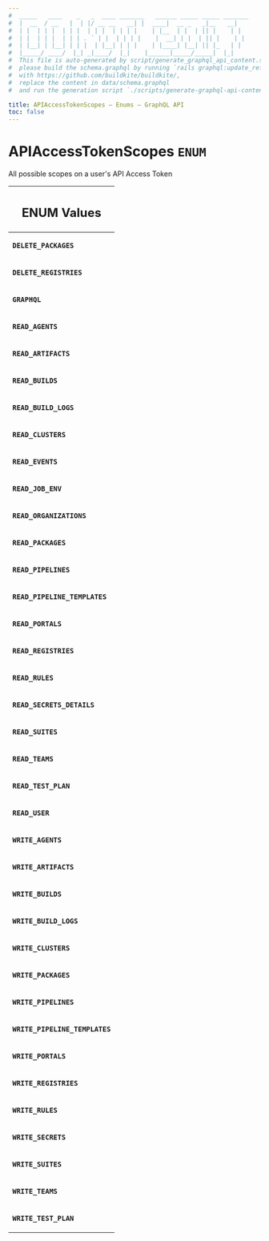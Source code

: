 ```yaml
---
#  _____   ____    _   _  ____ _______   ______ _____ _____ _______
#  |  __  / __   |  | |/ __ __   __| |  ____|  __ _   _|__   __|
#  | |  | | |  | | |  | | |  | | | |    | |__  | |  | || |    | |
#  | |  | | |  | | | . ` | |  | | | |    |  __| | |  | || |    | |
#  | |__| | |__| | | |  | |__| | | |    | |____| |__| || |_   | |
#  |_____/ ____/  |_| _|____/  |_|    |______|_____/_____|  |_|
#  This file is auto-generated by script/generate_graphql_api_content.sh,
#  please build the schema.graphql by running `rails graphql:update_reference_schema`
#  with https://github.com/buildkite/buildkite/,
#  replace the content in data/schema.graphql
#  and run the generation script `./scripts/generate-graphql-api-content.sh`.

title: APIAccessTokenScopes – Enums – GraphQL API
toc: false
---
```

<!-- vale off -->
<h1 class="has-pills">
  APIAccessTokenScopes
  <span data-algolia-exclude><span class="pill pill--enum pill--normal-case pill--large"><code>ENUM</code></span></span>
</h1>
<!-- vale on -->


All possible scopes on a user's API Access Token









<table class="responsive-table responsive-table--single-column-rows">
  <thead>
    <th>
      <h2 data-algolia-exclude>ENUM Values</h2>
    </th>
  </thead>
  <tbody>
    <tr><td><p><strong><code>DELETE_PACKAGES</code></strong></p></td></tr><tr><td><p><strong><code>DELETE_REGISTRIES</code></strong></p></td></tr><tr><td><p><strong><code>GRAPHQL</code></strong></p></td></tr><tr><td><p><strong><code>READ_AGENTS</code></strong></p></td></tr><tr><td><p><strong><code>READ_ARTIFACTS</code></strong></p></td></tr><tr><td><p><strong><code>READ_BUILDS</code></strong></p></td></tr><tr><td><p><strong><code>READ_BUILD_LOGS</code></strong></p></td></tr><tr><td><p><strong><code>READ_CLUSTERS</code></strong></p></td></tr><tr><td><p><strong><code>READ_EVENTS</code></strong></p></td></tr><tr><td><p><strong><code>READ_JOB_ENV</code></strong></p></td></tr><tr><td><p><strong><code>READ_ORGANIZATIONS</code></strong></p></td></tr><tr><td><p><strong><code>READ_PACKAGES</code></strong></p></td></tr><tr><td><p><strong><code>READ_PIPELINES</code></strong></p></td></tr><tr><td><p><strong><code>READ_PIPELINE_TEMPLATES</code></strong></p></td></tr><tr><td><p><strong><code>READ_PORTALS</code></strong></p></td></tr><tr><td><p><strong><code>READ_REGISTRIES</code></strong></p></td></tr><tr><td><p><strong><code>READ_RULES</code></strong></p></td></tr><tr><td><p><strong><code>READ_SECRETS_DETAILS</code></strong></p></td></tr><tr><td><p><strong><code>READ_SUITES</code></strong></p></td></tr><tr><td><p><strong><code>READ_TEAMS</code></strong></p></td></tr><tr><td><p><strong><code>READ_TEST_PLAN</code></strong></p></td></tr><tr><td><p><strong><code>READ_USER</code></strong></p></td></tr><tr><td><p><strong><code>WRITE_AGENTS</code></strong></p></td></tr><tr><td><p><strong><code>WRITE_ARTIFACTS</code></strong></p></td></tr><tr><td><p><strong><code>WRITE_BUILDS</code></strong></p></td></tr><tr><td><p><strong><code>WRITE_BUILD_LOGS</code></strong></p></td></tr><tr><td><p><strong><code>WRITE_CLUSTERS</code></strong></p></td></tr><tr><td><p><strong><code>WRITE_PACKAGES</code></strong></p></td></tr><tr><td><p><strong><code>WRITE_PIPELINES</code></strong></p></td></tr><tr><td><p><strong><code>WRITE_PIPELINE_TEMPLATES</code></strong></p></td></tr><tr><td><p><strong><code>WRITE_PORTALS</code></strong></p></td></tr><tr><td><p><strong><code>WRITE_REGISTRIES</code></strong></p></td></tr><tr><td><p><strong><code>WRITE_RULES</code></strong></p></td></tr><tr><td><p><strong><code>WRITE_SECRETS</code></strong></p></td></tr><tr><td><p><strong><code>WRITE_SUITES</code></strong></p></td></tr><tr><td><p><strong><code>WRITE_TEAMS</code></strong></p></td></tr><tr><td><p><strong><code>WRITE_TEST_PLAN</code></strong></p></td></tr>
  </tbody>
</table>
